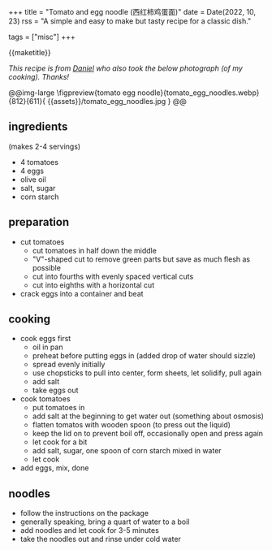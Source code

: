 +++
title = "Tomato and egg noodle (西红柿鸡蛋面)"
date = Date(2022, 10, 23)
rss = "A simple and easy to make but tasty recipe for a classic dish."

tags = ["misc"]
+++

{{maketitle}}

_This recipe is from [Daniel](https://blog.danielclu.com/)
who also took the below photograph (of my cooking). Thanks!_

@@img-large
\figpreview{tomato egg noodle}{tomato_egg_noodles.webp}{812}{611}{
  {{assets}}/tomato_egg_noodles.jpg
}
@@

## ingredients

(makes 2-4 servings)
- 4 tomatoes
- 4 eggs
- olive oil
- salt, sugar
- corn starch

## preparation

- cut tomatoes
  - cut tomatoes in half down the middle
  - "V"-shaped cut to remove green parts but save as much flesh as possible
  - cut into fourths with evenly spaced vertical cuts
  - cut into eighths with a horizontal cut
- crack eggs into a container and beat

## cooking

- cook eggs first
  - oil in pan
  - preheat before putting eggs in (added drop of water should sizzle)
  - spread evenly initially
  - use chopsticks to pull into center, form sheets, let solidify, pull again
  - add salt
  - take eggs out
- cook tomatoes
  - put tomatoes in
  - add salt at the beginning to get water out (something about osmosis)
  - flatten tomatos with wooden spoon (to press out the liquid)
  - keep the lid on to prevent boil off,
    occasionally open and press again
  - let cook for a bit
  - add salt, sugar, one spoon of corn starch mixed in water
  - let cook
- add eggs, mix, done


## noodles

- follow the instructions on the package
- generally speaking, bring a quart of water to a boil
- add noodles and let cook for 3-5 minutes
- take the noodles out and rinse under cold water


